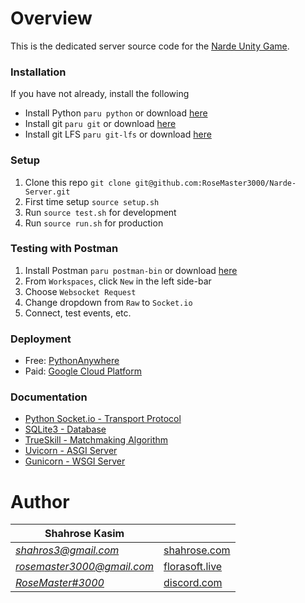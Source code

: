 # Overview
This is the dedicated server source code for the [Narde Unity Game](https://github.com/liormushiev/Narde).


### Installation
If you have not already, install the following
* Install Python `paru python` or download [here](https://www.python.org/downloads/)
* Install git `paru git` or download [here](https://git-scm.com/downloads)
* Install git LFS `paru git-lfs` or download [here](https://git-lfs.github.com/)


### Setup
1. Clone this repo `git clone git@github.com:RoseMaster3000/Narde-Server.git`
2. First time setup `source setup.sh`
3. Run `source test.sh` for development
3. Run `source run.sh` for production


### Testing with Postman
1. Install Postman `paru postman-bin` or download [here](https://www.postman.com/downloads/)
2. From `Workspaces`, click `New` in the left side-bar
3. Choose `Websocket Request`
4. Change dropdown from `Raw` to `Socket.io`
5. Connect, test events, etc.


### Deployment
* Free: [PythonAnywhere](https://www.pythonanywhere.com/user/rosemaster3000/)
* Paid: [Google Cloud Platform](https://console.cloud.google.com/)


### Documentation
* [Python Socket.io - Transport Protocol](https://python-socketio.readthedocs.io/en/latest/intro.html) 
* [SQLite3 - Database](https://docs.python.org/3/library/sqlite3.html)
* [TrueSkill - Matchmaking Algorithm](https://trueskill.org/)
* [Uvicorn - ASGI Server](https://www.uvicorn.org/)
* [Gunicorn - WSGI Server](https://gunicorn.org/)


# Author
| Shahrose Kasim |             |
|----------------|-------------|
|*[shahros3@gmail.com](mailto:shahros3@gmail.com)*|[shahrose.com](http://shahrose.com)|
|*[rosemaster3000@gmail.com](mailto:rosemaster3000@gmail.com)*|[florasoft.live](https://florasoft.live) |
|*[RoseMaster#3000](https://discordapp.com/users/122224041296789508)*|[discord.com](https://discord.com/)|